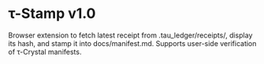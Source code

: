 # τ-Stamp v1.0
Browser extension to fetch latest receipt from .tau_ledger/receipts/, display its hash, and stamp it into docs/manifest.md. Supports user-side verification of τ-Crystal manifests.
